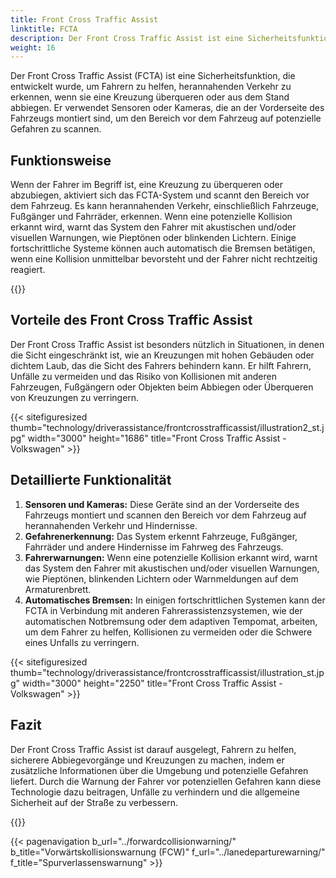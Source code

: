 ```yaml
---
title: Front Cross Traffic Assist
linktitle: FCTA
description: Der Front Cross Traffic Assist ist eine Sicherheitsfunktion in modernen Fahrzeugen, die Fahrern hilft, herannahenden Verkehr zu erkennen, wenn sie eine Kreuzung überqueren oder aus dem Stand abbiegen.
weight: 16
---
```

<!-- markdownlint-disable MD033 -->

Der Front Cross Traffic Assist (FCTA) ist eine Sicherheitsfunktion, die entwickelt wurde, um Fahrern zu helfen, herannahenden Verkehr zu erkennen, wenn sie eine Kreuzung überqueren oder aus dem Stand abbiegen. Er verwendet Sensoren oder Kameras, die an der Vorderseite des Fahrzeugs montiert sind, um den Bereich vor dem Fahrzeug auf potenzielle Gefahren zu scannen.

## Funktionsweise

Wenn der Fahrer im Begriff ist, eine Kreuzung zu überqueren oder abzubiegen, aktiviert sich das FCTA-System und scannt den Bereich vor dem Fahrzeug. Es kann herannahenden Verkehr, einschließlich Fahrzeuge, Fußgänger und Fahrräder, erkennen. Wenn eine potenzielle Kollision erkannt wird, warnt das System den Fahrer mit akustischen und/oder visuellen Warnungen, wie Pieptönen oder blinkenden Lichtern. Einige fortschrittliche Systeme können auch automatisch die Bremsen betätigen, wenn eine Kollision unmittelbar bevorsteht und der Fahrer nicht rechtzeitig reagiert.

{{<evkxdisplayaddarticle />}}

## Vorteile des Front Cross Traffic Assist

Der Front Cross Traffic Assist ist besonders nützlich in Situationen, in denen die Sicht eingeschränkt ist, wie an Kreuzungen mit hohen Gebäuden oder dichtem Laub, das die Sicht des Fahrers behindern kann. Er hilft Fahrern, Unfälle zu vermeiden und das Risiko von Kollisionen mit anderen Fahrzeugen, Fußgängern oder Objekten beim Abbiegen oder Überqueren von Kreuzungen zu verringern.

{{< sitefiguresized thumb="technology/driverassistance/frontcrosstrafficassist/illustration2_st.jpg" width="3000" height="1686" title="Front Cross Traffic Assist - Volkswagen" >}}

## Detaillierte Funktionalität

1. **Sensoren und Kameras:** Diese Geräte sind an der Vorderseite des Fahrzeugs montiert und scannen den Bereich vor dem Fahrzeug auf herannahenden Verkehr und Hindernisse.
2. **Gefahrenerkennung:** Das System erkennt Fahrzeuge, Fußgänger, Fahrräder und andere Hindernisse im Fahrweg des Fahrzeugs.
3. **Fahrerwarnungen:** Wenn eine potenzielle Kollision erkannt wird, warnt das System den Fahrer mit akustischen und/oder visuellen Warnungen, wie Pieptönen, blinkenden Lichtern oder Warnmeldungen auf dem Armaturenbrett.
4. **Automatisches Bremsen:** In einigen fortschrittlichen Systemen kann der FCTA in Verbindung mit anderen Fahrerassistenzsystemen, wie der automatischen Notbremsung oder dem adaptiven Tempomat, arbeiten, um dem Fahrer zu helfen, Kollisionen zu vermeiden oder die Schwere eines Unfalls zu verringern.

{{< sitefiguresized thumb="technology/driverassistance/frontcrosstrafficassist/illustration_st.jpg" width="3000" height="2250" title="Front Cross Traffic Assist - Volkswagen" >}}

## Fazit

Der Front Cross Traffic Assist ist darauf ausgelegt, Fahrern zu helfen, sicherere Abbiegevorgänge und Kreuzungen zu machen, indem er zusätzliche Informationen über die Umgebung und potenzielle Gefahren liefert. Durch die Warnung der Fahrer vor potenziellen Gefahren kann diese Technologie dazu beitragen, Unfälle zu verhindern und die allgemeine Sicherheit auf der Straße zu verbessern.

{{<evkxdisplayaddarticle />}}

{{< pagenavigation b_url="../forwardcollisionwarning/" b_title="Vorwärtskollisionswarnung (FCW)" f_url="../lanedeparturewarning/" f_title="Spurverlassenswarnung" >}}